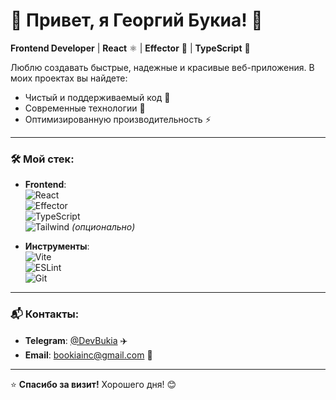 # 🚀 Привет, я Георгий Букиа! 👋  

**Frontend Developer** | **React** ⚛️ | **Effector** 🧠 | **TypeScript** 📘  

Люблю создавать быстрые, надежные и красивые веб-приложения. В моих проектах вы найдете:  
- Чистый и поддерживаемый код 🧹  
- Современные технологии 🌟  
- Оптимизированную производительность ⚡  

---

### 🛠️ Мой стек:  
- **Frontend**:  
  ![React](https://img.shields.io/badge/-React-61DAFB?logo=react&logoColor=white)  
  ![Effector](https://img.shields.io/badge/-Effector-6D83F2?logo=effector&logoColor=white)  
  ![TypeScript](https://img.shields.io/badge/-TypeScript-3178C6?logo=typescript&logoColor=white)  
  ![Tailwind](https://img.shields.io/badge/-Tailwind-06B6D4?logo=tailwindcss&logoColor=white) *(опционально)*  

- **Инструменты**:  
  ![Vite](https://img.shields.io/badge/-Vite-646CFF?logo=vite&logoColor=white)  
  ![ESLint](https://img.shields.io/badge/-ESLint-4B32C3?logo=eslint&logoColor=white)  
  ![Git](https://img.shields.io/badge/-Git-F05032?logo=git&logoColor=white)  

---

### 📬 Контакты:  
- **Telegram**: [@DevBukia](https://t.me/DevBukia) ✈️  
- **Email**: bookiainc@gmail.com 📧  


---


⭐ **Спасибо за визит!** Хорошего дня! 😊  
